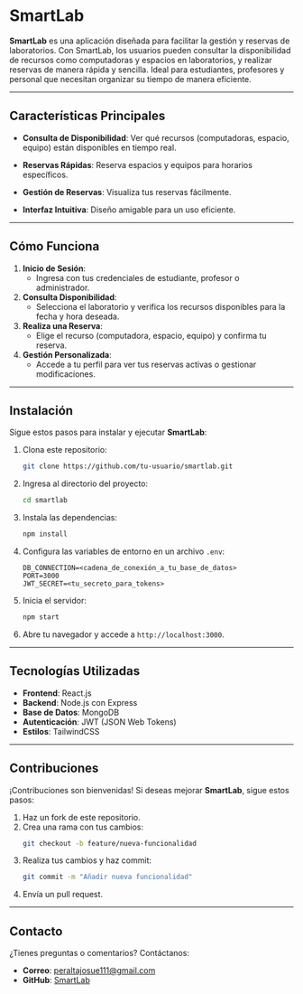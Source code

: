 
# SmartLab

**SmartLab** es una aplicación diseñada para facilitar la gestión y reservas de laboratorios. Con SmartLab, los usuarios pueden consultar la disponibilidad de recursos como computadoras y espacios en laboratorios, y realizar reservas de manera rápida y sencilla. Ideal para estudiantes, profesores y personal que necesitan organizar su tiempo de manera eficiente.

---

## **Características Principales**
- **Consulta de Disponibilidad**: Ver qué recursos (computadoras, espacio, equipo) están disponibles en tiempo real.
- **Reservas Rápidas**: Reserva espacios y equipos para horarios específicos.
- **Gestión de Reservas**: Visualiza tus reservas fácilmente.

- **Interfaz Intuitiva**: Diseño amigable para un uso eficiente.

---

## **Cómo Funciona**
1. **Inicio de Sesión**:
   - Ingresa con tus credenciales de estudiante, profesor o administrador.
2. **Consulta Disponibilidad**:
   - Selecciona el laboratorio y verifica los recursos disponibles para la fecha y hora deseada.
3. **Realiza una Reserva**:
   - Elige el recurso (computadora, espacio, equipo) y confirma tu reserva.
4. **Gestión Personalizada**:
   - Accede a tu perfil para ver tus reservas activas o gestionar modificaciones.

---

## **Instalación**
Sigue estos pasos para instalar y ejecutar **SmartLab**:

1. Clona este repositorio:
   ```bash
   git clone https://github.com/tu-usuario/smartlab.git
   ```
2. Ingresa al directorio del proyecto:
   ```bash
   cd smartlab
   ```
3. Instala las dependencias:
   ```bash
   npm install
   ```
4. Configura las variables de entorno en un archivo `.env`:
   ```plaintext
   DB_CONNECTION=<cadena_de_conexión_a_tu_base_de_datos>
   PORT=3000
   JWT_SECRET=<tu_secreto_para_tokens>
   ```
5. Inicia el servidor:
   ```bash
   npm start
   ```
6. Abre tu navegador y accede a `http://localhost:3000`.

---

## **Tecnologías Utilizadas**
- **Frontend**: React.js
- **Backend**: Node.js con Express
- **Base de Datos**: MongoDB
- **Autenticación**: JWT (JSON Web Tokens)
- **Estilos**: TailwindCSS

---

## **Contribuciones**
¡Contribuciones son bienvenidas! Si deseas mejorar **SmartLab**, sigue estos pasos:
1. Haz un fork de este repositorio.
2. Crea una rama con tus cambios:
   ```bash
   git checkout -b feature/nueva-funcionalidad
   ```
3. Realiza tus cambios y haz commit:
   ```bash
   git commit -m "Añadir nueva funcionalidad"
   ```
4. Envía un pull request.


---

## **Contacto**
¿Tienes preguntas o comentarios? Contáctanos:
- **Correo**: peraltajosue111@gmail.com
- **GitHub**: [SmartLab](https://github.com/JHONTYU12/)
